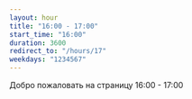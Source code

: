 ```yaml
---
layout: hour
title: "16:00 - 17:00"
start_time: "16:00"
duration: 3600
redirect_to: "/hours/17"
weekdays: "1234567"
---
```


<!-- Содержимое для отображения в 16:00 - 17:00 -->
<p>Добро пожаловать на страницу 16:00 - 17:00</p>
